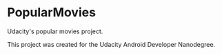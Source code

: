 # PopularMovies
Udacity's popular movies project.

This project was created for the Udacity Android Developer Nanodegree.
